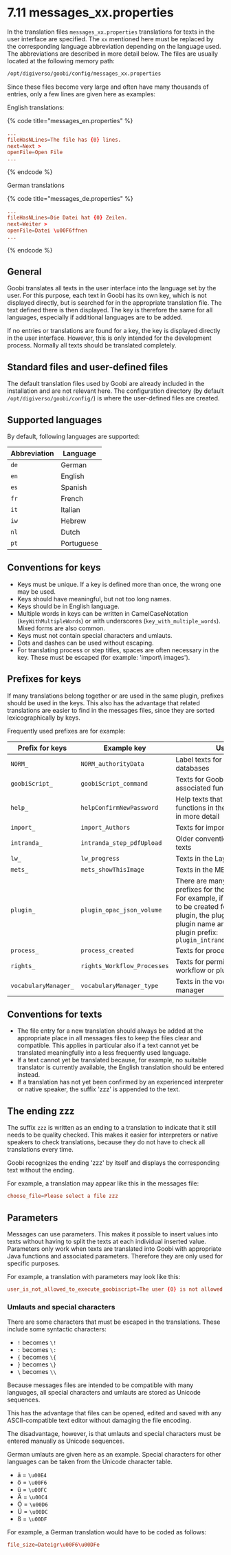 # 7.11 messages\_xx.properties

In the translation files `messages_xx.properties` translations for texts in the user interface are specified. The `xx` mentioned here must be replaced by the corresponding language abbreviation depending on the language used. The abbreviations are described in more detail below. The files are usually located at the following memory path:

```bash
/opt/digiverso/goobi/config/messages_xx.properties
```

Since these files become very large and often have many thousands of entries, only a few lines are given here as examples:

English translations:

{% code title="messages_en.properties" %}
```toml
...
fileHasNLines=The file has {0} lines.
next=Next >
openFile=Open File
...
```
{% endcode %}

German translations

{% code title="messages_de.properties" %}
```toml
...
fileHasNLines=Die Datei hat {0} Zeilen.
next=Weiter >
openFile=Datei \u00F6ffnen
...
```
{% endcode %}

## General

Goobi translates all texts in the user interface into the language set by the user. For this purpose, each text in Goobi has its own key, which is not displayed directly, but is searched for in the appropriate translation file. The text defined there is then displayed. The key is therefore the same for all languages, especially if additional languages are to be added.

If no entries or translations are found for a key, the key is displayed directly in the user interface. However, this is only intended for the development process. Normally all texts should be translated completely.

## Standard files and user-defined files

The default translation files used by Goobi are already included in the installation and are not relevant here. The configuration directory (by default `/opt/digiverso/goobi/config/`) is where the user-defined files are created.

## Supported languages

By default, following languages are supported:

| Abbreviation | Language       |
| ------------ | -------------- |
| `de`         | German         |
| `en`         | English        |
| `es`         | Spanish        |
| `fr`         | French         |
| `it`         | Italian        |
| `iw`         | Hebrew         |
| `nl`         | Dutch          |
| `pt`         | Portuguese     |

## Conventions for keys

* Keys must be unique. If a key is defined more than once, the wrong one may be used.
* Keys should have meaningful, but not too long names.
* Keys should be in English language.
* Multiple words in keys can be written in CamelCaseNotation (`keyWithMultipleWords`) or with underscores (`key_with_multiple_words`). Mixed forms are also common.
* Keys must not contain special characters and umlauts.
* Dots and dashes can be used without escaping.
* For translating process or step titles, spaces are often necessary in the key. These must be escaped (for example: 'import\ images').

## Prefixes for keys

If many translations belong together or are used in the same plugin, prefixes should be used in the keys. This also has the advantage that related translations are easier to find in the messages files, since they are sorted lexicographically by keys.

Frequently used prefixes are for example:

| Prefix for keys      | Example key                 | Usage     |
| -------------------- | --------------------------- | ----------- |
| `NORM_`              | `NORM_authorityData`        | Label texts for data from norm databases |
| `goobiScript_`       | `goobiScript_command`       | Texts for GoobiScripts and associated functions |
| `help_`              | `helpConfirmNewPassword`    | Help texts that explain the functions in the user interface in more detail |
| `import_`            | `import_Authors`            | Texts for import functions |
| `intranda_`          | `intranda_step_pdfUpload`   | Older convention for plugin texts |
| `lw_`                | `lw_progress`               | Texts in the LayoutWizzard |
| `mets_`              | `mets_showThisImage`        | Texts in the METS-Editor |
| `plugin_`            | `plugin_opac_json_volume`   | There are many possible prefixes for the `plugin_` prefix. For example, if translations are to be created for the `imageQA` plugin, the plugin type and plugin name are added to the plugin prefix: `plugin_intranda_step_imageQA_` |
| `process_`           | `process_created`           | Texts for processes |
| `rights_`            | `rights_Workflow_Processes` | Texts for permissions in Goobi workflow or plugins |
| `vocabularyManager_` | `vocabularyManager_type`    | Texts in the vocabulary manager |

## Conventions for texts

* The file entry for a new translation should always be added at the appropriate place in all messages files to keep the files clear and compatible. This applies in particular also if a text cannot yet be translated meaningfully into a less frequently used language.
* If a text cannot yet be translated because, for example, no suitable translator is currently available, the English translation should be entered instead.
* If a translation has not yet been confirmed by an experienced interpreter or native speaker, the suffix 'zzz' is appended to the text.

## The ending zzz

The suffix `zzz` is written as an ending to a translation to indicate that it still needs to be quality checked. This makes it easier for interpreters or native speakers to check translations, because they do not have to check all translations every time.

Goobi recognizes the ending 'zzz' by itself and displays the corresponding text without the ending.

For example, a translation may appear like this in the messages file:

```toml
choose_file=Please select a file zzz
```

## Parameters

Messages can use parameters. This makes it possible to insert values into texts without having to split the texts at each individual inserted value. Parameters only work when texts are translated into Goobi with appropriate Java functions and associated parameters. Therefore they are only used for specific purposes.

For example, a translation with parameters may look like this:

```toml
user_is_not_allowed_to_execute_goobiscript=The user {0} is not allowed to execute the goobi script {1}.
```

### Umlauts and special characters

There are some characters that must be escaped in the translations. These include some syntactic characters:

* `!` becomes `\!`
* `:` becomes `\:`
* `{` becomes `\{`
* `}` becomes `\}`
* `\` becomes `\\`

Because messages files are intended to be compatible with many languages, all special characters and umlauts are stored as Unicode sequences.

This has the advantage that files can be opened, edited and saved with any ASCII-compatible text editor without damaging the file encoding.

The disadvantage, however, is that umlauts and special characters must be entered manually as Unicode sequences.

German umlauts are given here as an example. Special characters for other languages can be taken from the Unicode character table.

* ä = `\u00E4`
* ö = `\u00F6`
* ü = `\u00FC`
* Ä = `\u00C4`
* Ö = `\u00D6`
* Ü = `\u00DC`
* ß = `\u00DF`

For example, a German translation would have to be coded as follows:

```toml
file_size=Dateigr\u00F6\u00DFe
```
